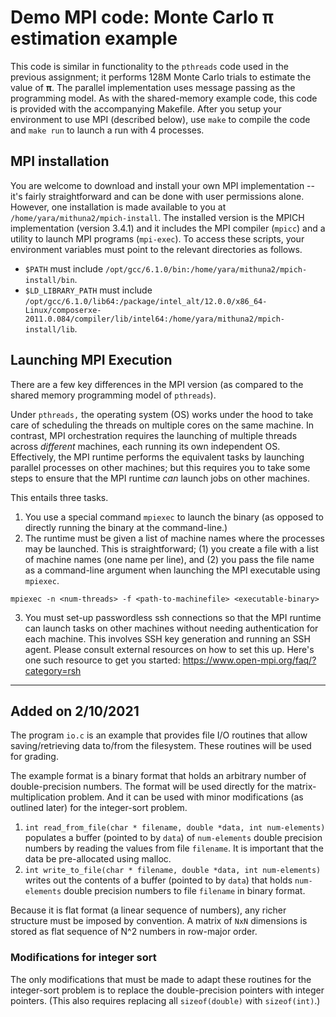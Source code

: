 # Demo MPI code: Monte Carlo &pi; estimation example

This code is similar in functionality to the `pthreads` code used in the previous assignment; it performs 128M Monte Carlo trials to estimate the value of **&pi;**. The parallel implementation uses message passing as the programming model. As with the shared-memory example code, this code is provided with the accompanying Makefile. After you setup your environment to use MPI (described below), use `make` to compile the code and `make run` to launch a run with 4 processes. 

## MPI installation
You are welcome to download and install your own MPI implementation -- it's fairly straightforward and can be done with user permissions alone. However, one installation is made available to you at `/home/yara/mithuna2/mpich-install`. The installed version is the MPICH implementation (version 3.4.1) and it includes the MPI compiler (`mpicc`) and a utility to launch MPI programs (`mpi-exec`). To access these scripts, your environment variables must point to the relevant directories as follows.

* `$PATH` must include `/opt/gcc/6.1.0/bin:/home/yara/mithuna2/mpich-install/bin`.
* `$LD_LIBRARY_PATH` must include `/opt/gcc/6.1.0/lib64:/package/intel_alt/12.0.0/x86_64-Linux/composerxe-2011.0.084/compiler/lib/intel64:/home/yara/mithuna2/mpich-install/lib`.

## Launching MPI Execution
There are a few key differences in the MPI version (as compared to the shared memory programming model of `pthreads`). 

Under `pthreads,` the operating system (OS) works under the hood to take care of scheduling the threads on multiple cores on the same machine. In contrast, MPI orchestration requires the launching of multiple threads across _different_ machines, each running its own independent OS. Effectively, the MPI runtime performs the equivalent tasks by launching parallel processes on other machines; but this requires you to take some steps to ensure that the MPI runtime _can_ launch jobs on other machines. 

This entails three tasks.
1. You use a special command `mpiexec` to launch the binary (as opposed to directly running the binary at the command-line.)
2. The runtime must be given a list of machine names where the processes may be launched. This is straightforward; (1) you create a file with a list of machine names (one name per line), and (2) you pass the file name as a command-line argument when launching the MPI executable using `mpiexec`. 
```
mpiexec -n <num-threads> -f <path-to-machinefile> <executable-binary>
```
3. You must set-up passwordless ssh connections so that the MPI runtime can launch tasks on other machines without needing authentication for each machine. This involves SSH key generation and running an SSH agent. Please consult external resources on how to set this up. Here's one such resource to get you started: https://www.open-mpi.org/faq/?category=rsh 

-------------
## Added on 2/10/2021
The program `io.c` is an example that provides file I/O routines that allow saving/retrieving data to/from the filesystem. These routines will be used for grading.  

The example format is a binary format that holds an arbitrary number of double-precision numbers. The format will be used directly for the matrix-multiplication problem. And it can be used with minor modifications (as outlined later) for the integer-sort problem. 

1. `int read_from_file(char * filename, double *data, int num-elements)` populates a buffer (pointed to by `data`) of `num-elements` double precision numbers by reading the values from file `filename`. It is important that the data be pre-allocated using malloc. 
2. `int write_to_file(char * filename, double *data, int num-elements)` writes out the contents of a buffer (pointed to by `data`) that holds `num-elements` double precision numbers to file `filename` in binary format. 

Because it is flat format (a linear sequence of numbers), any richer structure must be imposed by convention. A matrix of `NxN` dimensions is stored as flat sequence of N^2 numbers in row-major order. 

### Modifications for integer sort
The only modifications that must be made to adapt these routines for the integer-sort problem is to replace the double-precision pointers with integer pointers. (This also requires replacing all `sizeof(double)` with `sizeof(int)`.)  
